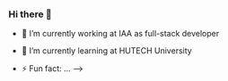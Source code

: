 ### Hi there 👋

- 🔭 I’m currently working at IAA as full-stack developer
- 🌱 I’m currently learning at HUTECH University

- ⚡ Fun fact: ...
-->
